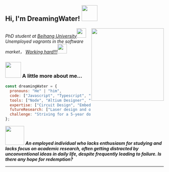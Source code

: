 <h2> Hi, I'm DreamingWater! <img src="https://media.giphy.com/media/mGcNjsfWAjY5AEZNw6/giphy.gif" width="50"></h2>
<img align='right' src="https://media.giphy.com/media/v1.Y2lkPTc5MGI3NjExeXduNHVkaWhjODZzNnFlZXcxMW5uYjNibHlmNjJzd21kejA3ZTUzbiZlcD12MV9pbnRlcm5hbF9naWZfYnlfaWQmY3Q9Zw/12KPpBIdG8kqIg/giphy.gif" width="230">
<p><em>PhD student at <a href="https://www.buaa.edu.cn/">Beihang University</a><img src="https://media.giphy.com/media/fYSnHlufseco8Fh93Z/giphy.gif" width="30"></br>Unemployed vagrants in the software market， <a href="https://d.buaa.edu.cn/https/77726476706e69737468656265737421e7e056d2243e635930068cb8/">Working hard!!!</a><img src="https://media.giphy.com/media/WUlplcMpOCEmTGBtBW/giphy.gif" width="30"> 
</em></p>




### <img src="https://media.giphy.com/media/VgCDAzcKvsR6OM0uWg/giphy.gif" width="50"> A little more about me...  

```javascript
const dreamingWater = {
  pronouns: "He" | "him",
  code: ["Javascript", "Typescript", "HTML", "CSS", "Matlab", "Python", "C++", "C"],
  tools: ["Node", "Altium Designer", "Solidworks", "Ltspice", "Keil5"],
  expertise: ["Circuit Design", "Embedded Development"，"HTML Design"],
  futureResearch: ["Laser design and optimization"],
  challenge: "Striving for a 5-year doctoral degree"
};

```

<img src="https://s1.aigei.com/src/img/gif/e0/e0fced1e3f5b4bf6aaafbc7466429fb7.gif" width="60"> <em><b>
An employed individual who lacks enthusiasm for studying and lacks focus on academic research, often getting distracted by unconventional ideas in daily life, despite frequently leading to failure. <b>Is there any hope for redemption?</b></em>

---
